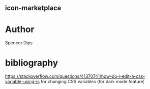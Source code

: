 ## icon-marketplace

# Author

Spencer Dips

# bibliography

https://stackoverflow.com/questions/41370741/how-do-i-edit-a-css-variable-using-js for changing CSS variables (for dark mode feature)